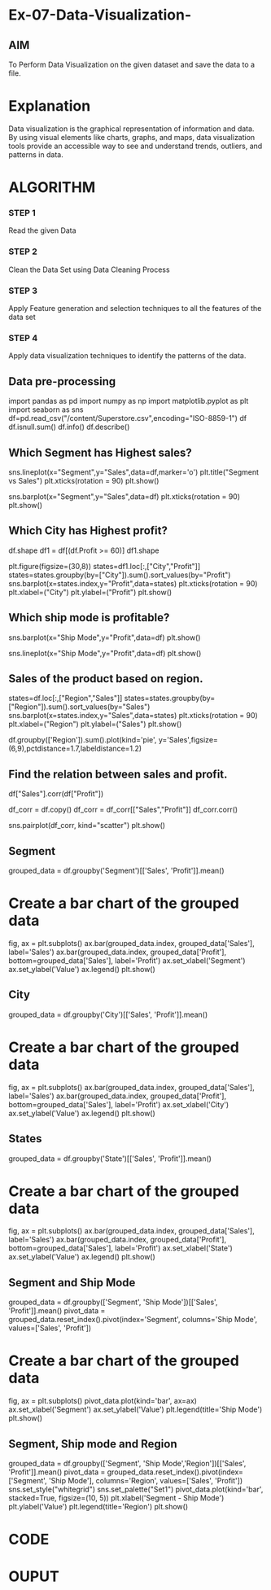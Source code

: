 # Ex-07-Data-Visualization-

## AIM
To Perform Data Visualization on the given dataset and save the data to a file. 

# Explanation
Data visualization is the graphical representation of information and data. By using visual elements like charts, graphs, and maps, data visualization tools provide an accessible way to see and understand trends, outliers, and patterns in data.

# ALGORITHM
### STEP 1
Read the given Data
### STEP 2
Clean the Data Set using Data Cleaning Process
### STEP 3
Apply Feature generation and selection techniques to all the features of the data set
### STEP 4
Apply data visualization techniques to identify the patterns of the data.

## Data pre-processing
import pandas as pd
import numpy as np
import matplotlib.pyplot as plt
import seaborn as sns
df=pd.read_csv("/content/Superstore.csv",encoding="ISO-8859-1")
df
df.isnull.sum()
df.info()
df.describe()

## Which Segment has Highest sales?
sns.lineplot(x="Segment",y="Sales",data=df,marker='o')
plt.title("Segment vs Sales")
plt.xticks(rotation = 90)
plt.show()

sns.barplot(x="Segment",y="Sales",data=df)
plt.xticks(rotation = 90)
plt.show()

## Which City has Highest profit?
df.shape
df1 = df[(df.Profit >= 60)]
df1.shape

plt.figure(figsize=(30,8))
states=df1.loc[:,["City","Profit"]]
states=states.groupby(by=["City"]).sum().sort_values(by="Profit")
sns.barplot(x=states.index,y="Profit",data=states)
plt.xticks(rotation = 90)
plt.xlabel=("City")
plt.ylabel=("Profit")
plt.show()

## Which ship mode is profitable?
sns.barplot(x="Ship Mode",y="Profit",data=df)
plt.show()

sns.lineplot(x="Ship Mode",y="Profit",data=df)
plt.show()

## Sales of the product based on region.
states=df.loc[:,["Region","Sales"]]
states=states.groupby(by=["Region"]).sum().sort_values(by="Sales")
sns.barplot(x=states.index,y="Sales",data=states)
plt.xticks(rotation = 90)
plt.xlabel=("Region")
plt.ylabel=("Sales")
plt.show()

df.groupby(['Region']).sum().plot(kind='pie', y='Sales',figsize=(6,9),pctdistance=1.7,labeldistance=1.2)

## Find the relation between sales and profit.

df["Sales"].corr(df["Profit"])

df_corr = df.copy()
df_corr = df_corr[["Sales","Profit"]]
df_corr.corr()

sns.pairplot(df_corr, kind="scatter")
plt.show()

## Segment

grouped_data = df.groupby('Segment')[['Sales', 'Profit']].mean()
# Create a bar chart of the grouped data
fig, ax = plt.subplots()
ax.bar(grouped_data.index, grouped_data['Sales'], label='Sales')
ax.bar(grouped_data.index, grouped_data['Profit'], bottom=grouped_data['Sales'], label='Profit')
ax.set_xlabel('Segment')
ax.set_ylabel('Value')
ax.legend()
plt.show()

## City

grouped_data = df.groupby('City')[['Sales', 'Profit']].mean()
# Create a bar chart of the grouped data
fig, ax = plt.subplots()
ax.bar(grouped_data.index, grouped_data['Sales'], label='Sales')
ax.bar(grouped_data.index, grouped_data['Profit'], bottom=grouped_data['Sales'], label='Profit')
ax.set_xlabel('City')
ax.set_ylabel('Value')
ax.legend()
plt.show()

## States

grouped_data = df.groupby('State')[['Sales', 'Profit']].mean()
# Create a bar chart of the grouped data
fig, ax = plt.subplots()
ax.bar(grouped_data.index, grouped_data['Sales'], label='Sales')
ax.bar(grouped_data.index, grouped_data['Profit'], bottom=grouped_data['Sales'], label='Profit')
ax.set_xlabel('State')
ax.set_ylabel('Value')
ax.legend()
plt.show()

## Segment and Ship Mode

grouped_data = df.groupby(['Segment', 'Ship Mode'])[['Sales', 'Profit']].mean()
pivot_data = grouped_data.reset_index().pivot(index='Segment', columns='Ship Mode', values=['Sales', 'Profit'])
# Create a bar chart of the grouped data
fig, ax = plt.subplots()
pivot_data.plot(kind='bar', ax=ax)
ax.set_xlabel('Segment')
ax.set_ylabel('Value')
plt.legend(title='Ship Mode')
plt.show()

## Segment, Ship mode and Region

grouped_data = df.groupby(['Segment', 'Ship Mode','Region'])[['Sales', 'Profit']].mean()
pivot_data = grouped_data.reset_index().pivot(index=['Segment', 'Ship Mode'], columns='Region', values=['Sales', 'Profit'])
sns.set_style("whitegrid")
sns.set_palette("Set1")
pivot_data.plot(kind='bar', stacked=True, figsize=(10, 5))
plt.xlabel('Segment - Ship Mode')
plt.ylabel('Value')
plt.legend(title='Region')
plt.show()

# CODE

# OUPUT
